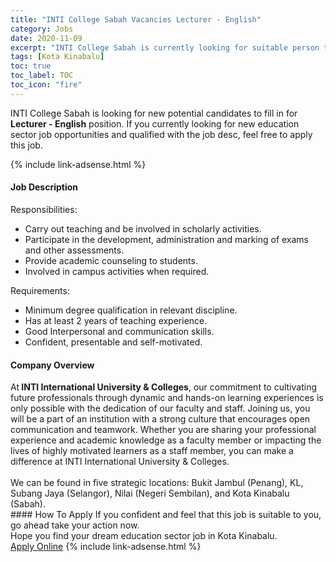 ```yaml
---
title: "INTI College Sabah Vacancies Lecturer - English" 
category: Jobs 
date: 2020-11-09 
excerpt: "INTI College Sabah is currently looking for suitable person to fill in the Lecturer - English which positioned at Kota Kinabalu" 
tags: [Kota Kinabalu] 
toc: true 
toc_label: TOC 
toc_icon: "fire" 
--- 
```


<p>INTI College Sabah is looking for new potential candidates to fill in for <b>Lecturer - English</b> position. If you currently looking for new education sector job opportunities and qualified with the job desc, feel free to apply this job.
</p>{% include link-adsense.html %} 
 <div><div><div><h4>Job Description</h4></div></div><div><div><span><div><div><div>Responsibilities:</div><ul><li>Carry out teaching and be involved in scholarly activities.</li><li>Participate in the development, administration and marking of exams and other assessments.</li><li>Provide academic counseling to students.</li><li>Involved in campus activities when required.</li></ul><div>Requirements:</div><ul><li>Minimum degree qualification in relevant discipline.</li><li>Has at least 2 years of teaching experience.</li><li>Good Interpersonal and communication skills.</li><li>Confident, presentable and self-motivated.</li></ul></div></div></span></div></div></div> 
<div><div><div><h4>Company Overview</h4></div></div><div><div><span><div><div>
<div>
		At<strong> INTI International University &amp; Colleges</strong>, our commitment to cultivating future professionals through dynamic and hands-on learning experiences is only possible with the dedication of our faculty and staff. Joining us, you will be a part of an institution with a strong culture that encourages open communication and teamwork. Whether you are sharing your professional experience and academic knowledge as a faculty member or impacting the lives of highly motivated learners as a staff member, you can make a difference at INTI International University &amp; Colleges.&#160;<br>
<br>
		We can be found in five strategic locations: Bukit Jambul (Penang), KL, Subang Jaya (Selangor), Nilai (Negeri Sembilan), and Kota Kinabalu (Sabah).&#160;</div>
</div></div></span></div></div></div> 
#### How To Apply 
If you confident and feel that this job is suitable to you, go ahead take your action now. <br/> 
Hope you find your dream education sector job in Kota Kinabalu. <br/> 
<a href="https://www.jobstreet.com.my/en/job/lecturer-english-4420576?jobId=jobstreet-my-job-4420576&sectionRank=30&token=0~6ffc1593-e57c-4ea3-9cd4-7b242577603c&fr=SRP%20View%20In%20New%20Ta" class="btn btn--info" target="_blank" rel="nofollow noopenner">Apply Online</a> 
{% include link-adsense.html %} 